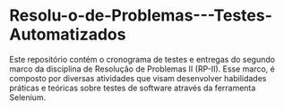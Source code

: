 # Resolu-o-de-Problemas---Testes-Automatizados
Este repositório contém o cronograma de testes e entregas do segundo marco da disciplina de Resolução de Problemas II (RP-II). Esse marco, é composto por diversas atividades que visam desenvolver habilidades práticas e teóricas sobre testes de software através da ferramenta Selenium.
